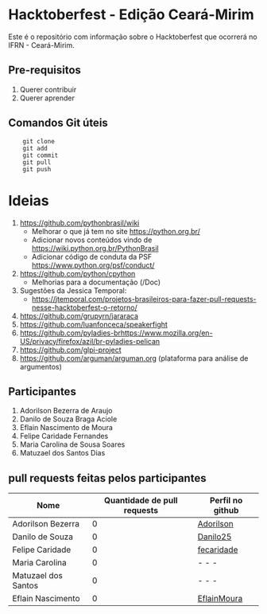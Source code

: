# Hacktoberfest - Edição Ceará-Mirim

Este é o repositório com informação sobre o Hacktoberfest que ocorrerá no
IFRN - Ceará-Mirim.

## Pre-requisitos
1. Querer contribuir
1. Querer aprender

## Comandos Git úteis
```
    git clone
    git add
    git commit
    git pull
    git push
```
# Ideias
1. https://github.com/pythonbrasil/wiki
    * Melhorar o que já tem no site https://python.org.br/ 
    * Adicionar novos conteúdos vindo de https://wiki.python.org.br/PythonBrasil
    * Adicionar código de conduta da PSF https://www.python.org/psf/conduct/
1. https://github.com/python/cpython
    * Melhorias para a documentação (/Doc)
1. Sugestões da Jessica Temporal:
    * https://jtemporal.com/projetos-brasileiros-para-fazer-pull-requests-nesse-hacktoberfest-o-retorno/
1. https://github.com/grupyrn/jararaca
1. https://github.com/luanfonceca/speakerfight
1. https://github.com/pyladies-brhttps://www.mozilla.org/en-US/privacy/firefox/azil/br-pyladies-pelican
1. https://github.com/glpi-project
1. https://github.com/arguman/arguman.org (plataforma para análise de argumentos)

## Participantes

1. Adorilson Bezerra de Araujo
1. Danilo de Souza Braga Aciole
1. Eflain Nascimento de Moura
1. Felipe Caridade Fernandes
1. Maria Carolina de Sousa Soares
1. Matuzael dos Santos Dias

## pull requests feitas pelos participantes  

| Nome | Quantidade de pull requests| Perfil no github
|--|--|--|
|Adorilson Bezerra   | 0 |[Adorilson](https://github.com/adorilson) |
|Danilo de Souza     | 0 | [Danilo25](https://github.com/Danilo25)|
|Felipe Caridade     | 0 |[fecaridade](https://github.com/fecaridade)|
|Maria Carolina      | 0 |- - -|
|Matuzael dos Santos | 0 |- - -|
|Eflain Nascimento   | 0 |[EflainMoura](https://github.com/EflainMoura)|
